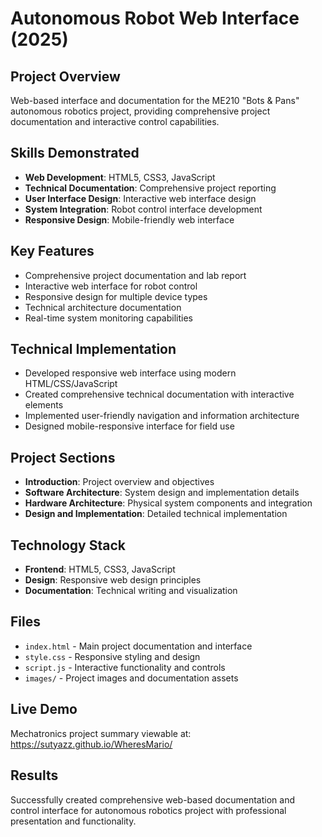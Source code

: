 # Autonomous Robot Web Interface (2025)

## Project Overview
Web-based interface and documentation for the ME210 "Bots & Pans" autonomous robotics project, providing comprehensive project documentation and interactive control capabilities.

## Skills Demonstrated
- **Web Development**: HTML5, CSS3, JavaScript
- **Technical Documentation**: Comprehensive project reporting
- **User Interface Design**: Interactive web interface design
- **System Integration**: Robot control interface development
- **Responsive Design**: Mobile-friendly web interface

## Key Features
- Comprehensive project documentation and lab report
- Interactive web interface for robot control
- Responsive design for multiple device types
- Technical architecture documentation
- Real-time system monitoring capabilities

## Technical Implementation
- Developed responsive web interface using modern HTML/CSS/JavaScript
- Created comprehensive technical documentation with interactive elements
- Implemented user-friendly navigation and information architecture
- Designed mobile-responsive interface for field use

## Project Sections
- **Introduction**: Project overview and objectives
- **Software Architecture**: System design and implementation details
- **Hardware Architecture**: Physical system components and integration
- **Design and Implementation**: Detailed technical implementation

## Technology Stack
- **Frontend**: HTML5, CSS3, JavaScript
- **Design**: Responsive web design principles
- **Documentation**: Technical writing and visualization

## Files
- `index.html` - Main project documentation and interface
- `style.css` - Responsive styling and design
- `script.js` - Interactive functionality and controls
- `images/` - Project images and documentation assets

## Live Demo
Mechatronics project summary viewable at: https://sutyazz.github.io/WheresMario/

## Results
Successfully created comprehensive web-based documentation and control interface for autonomous robotics project with professional presentation and functionality.

